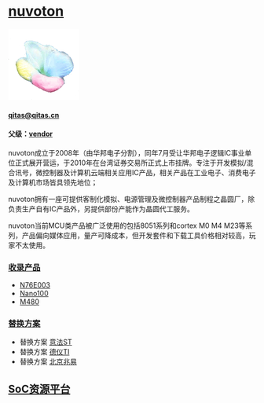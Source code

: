 ﻿# [nuvoton](https://github.com/sochub/nuvoton)
[![sites](SoC/qitas.png)](http://www.qitas.cn) 
####  qitas@qitas.cn
#### 父级：[vendor](https://github.com/sochub/vendor) 

nuvoton成立于2008年（由华邦电子分割），同年7月受让华邦电子逻辑IC事业单位正式展开营运，于2010年在台湾证券交易所正式上市挂牌。专注于开发模拟/混合讯号，微控制器及计算机云端相关应用IC产品，相关产品在工业电子、消费电子及计算机市场皆具领先地位；

nuvoton拥有一座可提供客制化模拟、电源管理及微控制器产品制程之晶圆厂，除负责生产自有IC产品外，另提供部份产能作为晶圆代工服务。

nuvoton当前MCU类产品被广泛使用的包括8051系列和cortex M0 M4 M23等系列，产品偏向媒体应用，量产可降成本，但开发套件和下载工具价格相对较高，玩家不太使用。

###  [收录产品](https://github.com/sochub/nuvoton)  

* [N76E003](https://github.com/sochub/N76E003)
* [Nano100](https://github.com/sochub/Nano100)
* [M480](https://github.com/sochub/M480)

### [替换方案](https://github.com/sochub/nuvoton)

* 替换方案 [意法ST](https://github.com/sochub/ST)
* 替换方案 [德仪TI](https://github.com/sochub/TI)
* 替换方案 [北京兆易](https://github.com/sochub/gigadevice) 

##  [SoC资源平台](http://www.qitas.cn)